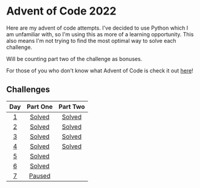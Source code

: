 # Advent of Code 2022

Here are my advent of code attempts. I've decided to use Python which I am unfamiliar with, so I'm using this as more of a learning opportunity. This also means I'm not trying to find the most optimal way to solve each challenge.

Will be counting part two of the challenge as bonuses.

For those of you who don't know what Advent of Code is check it out [here](https://adventofcode.com/2022/about)!

## Challenges

| Day       | Part One                 | Part Two                          |
|:---------:| :----------------------: | :-------------------------------: |
| [1](day1) |  [Solved](day1/day1.py)  | [Solved](day1/day1_bonus.py)      |
| [2](day2) |  [Solved](day2/day2.py)  | [Solved](day2/day2_bonus.py)      |
| [3](day3) |  [Solved](day3/day3.py)  | [Solved](day3/day3_bonus.py)      |
| [4](day4) |  [Solved](day4/day4.py)  | [Solved](day4/day4_bonus.py) |
| [5](day5) |  [Solved](day5/day5.py)  |
| [6](day6) |  [Solved](day6/day6.py)  |
| [7](day7) |  [Paused](day7/day7.py)  |
